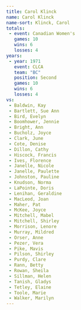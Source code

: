 ```yaml
---
title: Carol Klinck
name: Carol Klinck
name-sort: Klinck, Carol
totals:
 - event: Canadian Women's
   games: 10
   wins: 6
   losses: 4
years:
 - year: 1971
   event: CLCA
   team: "BC"
   position: Second
   games: 10
   wins: 6
   losses: 4
vs:
 - Baldwin, Kay
 - Bartlett, Sue Ann
 - Bird, Evelyn
 - Boomhower, Jennie
 - Bright, Ann
 - Bucholz, Joyce
 - Clark, June
 - Cote, Denise
 - Dillon, Cathy
 - Hiscock, Francis
 - Ives, Florence
 - Janelle, Nicole
 - Janelle, Paulette
 - Johnston, Pauline
 - Knudson, Norma
 - LaPointe, Doris
 - Lenihan, Geraldine
 - MacLeod, Joan
 - Maher, Pat
 - McKee, Joyce
 - Mitchell, Mabel
 - Mitchell, Shirley
 - Morrison, Lenore
 - Murray, Mildred
 - Orser, Anne
 - Pezer, Vera
 - Pike, Mavis
 - Pilson, Shirley
 - Purdy, Clare
 - Rann, Betty
 - Rowan, Sheila
 - Sillman, Helen
 - Tanish, Gladys
 - Tetley, Elaine
 - Toole, Marie
 - Walker, Marilyn
---
```

